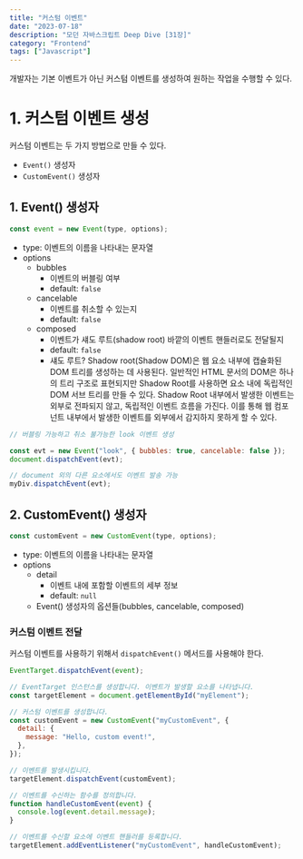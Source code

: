 ```yaml
---
title: "커스텀 이벤트"
date: "2023-07-18"
description: "모던 자바스크립트 Deep Dive [31장]"
category: "Frontend"
tags: ["Javascript"]
---
```


개발자는 기본 이벤트가 아닌 커스텀 이벤트를 생성하여 원하는 작업을 수행할 수 있다.

# 1. 커스텀 이벤트 생성

커스텀 이벤트는 두 가지 방법으로 만들 수 있다.

- `Event()` 생성자
- `CustomEvent()` 생성자

## 1. Event() 생성자

```jsx
const event = new Event(type, options);
```

- type: 이벤트의 이름을 나타내는 문자열
- options
  - bubbles
    - 이벤트의 버블링 여부
    - default: `false`
  - cancelable
    - 이벤트를 취소할 수 있는지
    - default: `false`
  - composed
    - 이벤트가 섀도 루트(shadow root) 바깥의 이벤트 핸들러로도 전달될지
    - default: `false`
    - 섀도 루트?
      Shadow root(Shadow DOM)은 웹 요소 내부에 캡슐화된 DOM 트리를 생성하는 데 사용된다. 일반적인 HTML 문서의 DOM은 하나의 트리 구조로 표현되지만 Shadow Root를 사용하면 요소 내에 독립적인 DOM 서브 트리를 만들 수 있다. Shadow Root 내부에서 발생한 이벤트는 외부로 전파되지 않고, 독립적인 이벤트 흐름을 가진다. 이를 통해 웹 컴포넌트 내부에서 발생한 이벤트를 외부에서 감지하지 못하게 할 수 있다.

```jsx
// 버블링 가능하고 취소 불가능한 look 이벤트 생성

const evt = new Event("look", { bubbles: true, cancelable: false });
document.dispatchEvent(evt);

// document 외의 다른 요소에서도 이벤트 발송 가능
myDiv.dispatchEvent(evt);
```

## 2. CustomEvent() 생성자

```jsx
const customEvent = new CustomEvent(type, options);
```

- type: 이벤트의 이름을 나타내는 문자열
- options
  - detail
    - 이벤트 내에 포함할 이벤트의 세부 정보
    - default: `null`
  - Event() 생성자의 옵션들(bubbles, cancelable, composed)

### 커스텀 이벤트 전달

커스텀 이벤트를 사용하기 위해서 `dispatchEvent()` 메서드를 사용해야 한다.

```jsx
EventTarget.dispatchEvent(event);
```

```jsx
// EventTarget 인스턴스를 생성합니다. 이벤트가 발생할 요소를 나타냅니다.
const targetElement = document.getElementById("myElement");

// 커스텀 이벤트를 생성합니다.
const customEvent = new CustomEvent("myCustomEvent", {
  detail: {
    message: "Hello, custom event!",
  },
});

// 이벤트를 발생시킵니다.
targetElement.dispatchEvent(customEvent);

// 이벤트를 수신하는 함수를 정의합니다.
function handleCustomEvent(event) {
  console.log(event.detail.message);
}

// 이벤트를 수신할 요소에 이벤트 핸들러를 등록합니다.
targetElement.addEventListener("myCustomEvent", handleCustomEvent);
```
